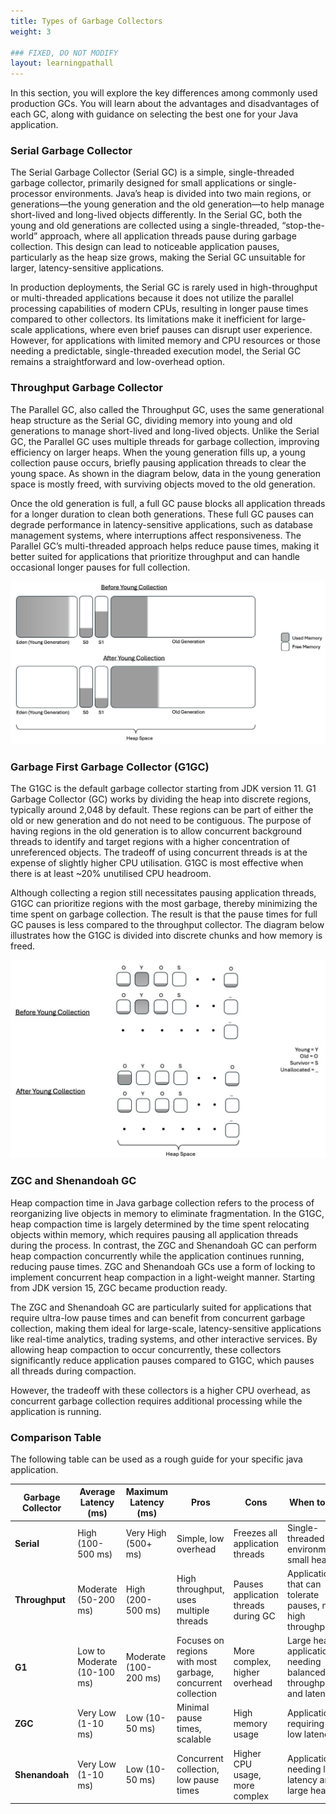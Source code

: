```yaml
---
title: Types of Garbage Collectors
weight: 3

### FIXED, DO NOT MODIFY
layout: learningpathall
---
```


In this section, you will explore the key differences among commonly used production GCs. You will learn about the advantages and disadvantages of each GC, along with guidance on selecting the best one for your Java application.

### Serial Garbage Collector

The Serial Garbage Collector (Serial GC) is a simple, single-threaded garbage collector, primarily designed for small applications or single-processor environments. Java’s heap is divided into two main regions, or generations—the young generation and the old generation—to help manage short-lived and long-lived objects differently. In the Serial GC, both the young and old generations are collected using a single-threaded, “stop-the-world” approach, where all application threads pause during garbage collection. This design can lead to noticeable application pauses, particularly as the heap size grows, making the Serial GC unsuitable for larger, latency-sensitive applications.

In production deployments, the Serial GC is rarely used in high-throughput or multi-threaded applications because it does not utilize the parallel processing capabilities of modern CPUs, resulting in longer pause times compared to other collectors. Its limitations make it inefficient for large-scale applications, where even brief pauses can disrupt user experience. However, for applications with limited memory and CPU resources or those needing a predictable, single-threaded execution model, the Serial GC remains a straightforward and low-overhead option.

### Throughput Garbage Collector

The Parallel GC, also called the Throughput GC, uses the same generational heap structure as the Serial GC, dividing memory into young and old generations to manage short-lived and long-lived objects. Unlike the Serial GC, the Parallel GC uses multiple threads for garbage collection, improving efficiency on larger heaps. When the young generation fills up, a young collection pause occurs, briefly pausing application threads to clear the young space. As shown in the diagram below, data in the young generation space is mostly freed, with surviving objects moved to the old generation.

Once the old generation is full, a full GC pause blocks all application threads for a longer duration to clean both generations. These full GC pauses can degrade performance in latency-sensitive applications, such as database management systems, where interruptions affect responsiveness. The Parallel GC’s multi-threaded approach helps reduce pause times, making it better suited for applications that prioritize throughput and can handle occasional longer pauses for full collection.

![throughput_minor_gc](./throughput_gc.jpg)

### Garbage First Garbage Collector (G1GC)

The G1GC is the default garbage collector starting from JDK version 11. G1 Garbage Collector (GC) works by dividing the heap into discrete regions, typically around 2,048 by default. These regions can be part of either the old or new generation and do not need to be contiguous. The purpose of having regions in the old generation is to allow concurrent background threads to identify and target regions with a higher concentration of unreferenced objects. The tradeoff of using concurrent threads is at the expense of slightly higher CPU utilisation. G1GC is most effective when there is at least ~20% unutilised CPU headroom. 

Although collecting a region still necessitates pausing application threads, G1GC can prioritize regions with the most garbage, thereby minimizing the time spent on garbage collection. The result is that the pause times for full GC pauses is less compared to the throughput collector. The diagram below illustrates how the G1GC is divided into discrete chunks and how memory is freed.

![g1gc](./g1gc.jpg)

### ZGC and Shenandoah GC

Heap compaction time in Java garbage collection refers to the process of reorganizing live objects in memory to eliminate fragmentation. In the G1GC, heap compaction time is largely determined by the time spent relocating objects within memory, which requires pausing all application threads during the process. In contrast, the ZGC and Shenandoah GC can perform heap compaction concurrently while the application continues running, reducing pause times. ZGC and Shenandoah GCs use a form of locking to implement concurrent heap compaction in a light-weight manner. Starting from JDK version 15, ZGC became production ready. 

The ZGC and Shenandoah GC are particularly suited for applications that require ultra-low pause times and can benefit from concurrent garbage collection, making them ideal for large-scale, latency-sensitive applications like real-time analytics, trading systems, and other interactive services. By allowing heap compaction to occur concurrently, these collectors significantly reduce application pauses compared to G1GC, which pauses all threads during compaction.

However, the tradeoff with these collectors is a higher CPU overhead, as concurrent garbage collection requires additional processing while the application is running. 

### Comparison Table

The following table can be used as a rough guide for your specific java application.



| Garbage Collector | Average Latency (ms) | Maximum Latency (ms) | Pros | Cons | When to Use | Example Application |
|-------------------|----------------------|----------------------|------|------|-------------|---------------------|
| **Serial**        | High (100-500 ms)    | Very High (500+ ms)  | Simple, low overhead | Freezes all application threads | Single-threaded environments, small heaps | Resource-constrained Docker containers |
| **Throughput**    | Moderate (50-200 ms) | High (200-500 ms)    | High throughput, uses multiple threads | Pauses application threads during GC | Applications that can tolerate pauses, need high throughput | Batch processing systems |
| **G1**            | Low to Moderate (10-100 ms) | Moderate (100-200 ms) | Focuses on regions with most garbage, concurrent collection | More complex, higher overhead | Large heaps, applications needing balanced throughput and latency | Web servers, application servers |
| **ZGC**           | Very Low (1-10 ms)   | Low (10-50 ms)       | Minimal pause times, scalable | High memory usage | Applications requiring very low latency | Financial trading systems |
| **Shenandoah**    | Very Low (1-10 ms)   | Low (10-50 ms)       | Concurrent collection, low pause times | Higher CPU usage, more complex | Applications needing low latency and large heaps | Real-time data processing |



